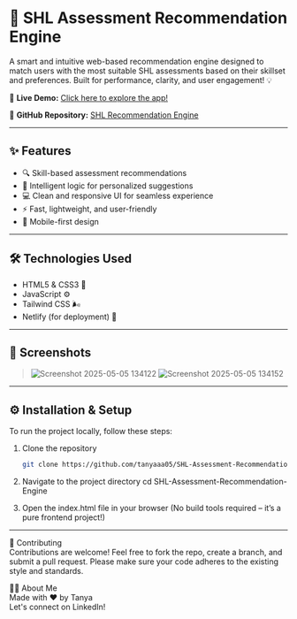 # 🚀 SHL Assessment Recommendation Engine

A smart and intuitive web-based recommendation engine designed to match users with the most suitable SHL assessments based on their skillset and preferences. Built for performance, clarity, and user engagement! 💡

🔗 **Live Demo:** [Click here to explore the app!](https://demo-sl-ts.netlify.app/)

📂 **GitHub Repository:** [SHL Recommendation Engine](https://github.com/tanyaaa05/SHL-Assessment-Recommendation-Engine)

---

## ✨ Features

- 🔍 Skill-based assessment recommendations  
- 🧠 Intelligent logic for personalized suggestions  
- 💻 Clean and responsive UI for seamless experience  
- ⚡ Fast, lightweight, and user-friendly  
- 📱 Mobile-first design

---

## 🛠️ Technologies Used

- HTML5 & CSS3 🎨  
- JavaScript ⚙️  
- Tailwind CSS 🌬️  
- Netlify (for deployment) 🚀

---

## 📸 Screenshots

> ![Screenshot 2025-05-05 134122](https://github.com/user-attachments/assets/f6557962-cbde-4ea6-82d0-3f99f79668a7)
> ![Screenshot 2025-05-05 134152](https://github.com/user-attachments/assets/3aa96994-bbc0-4ed9-a439-547b693af280)



---

## ⚙️ Installation & Setup

To run the project locally, follow these steps:

1. Clone the repository  
   ```bash
   git clone https://github.com/tanyaaa05/SHL-Assessment-Recommendation-Engine.git

2. Navigate to the project directory
   cd SHL-Assessment-Recommendation-Engine

3. Open the index.html file in your browser
   (No build tools required – it’s a pure frontend project!)

---

🤝 Contributing <br/>
Contributions are welcome! Feel free to fork the repo, create a branch, and submit a pull request.
Please make sure your code adheres to the existing style and standards.

🙋‍♀️ About Me <br/>
Made with ❤️ by Tanya <br/>
Let's connect on LinkedIn!





